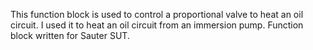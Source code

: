 This function block is used to control a proportional valve to heat an oil circuit. I used it to heat an oil circuit from an immersion pump. Function block written for Sauter SUT.
